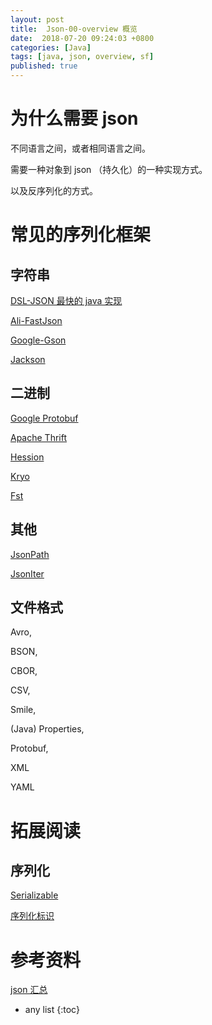 ```yaml
---
layout: post
title:  Json-00-overview 概览
date:  2018-07-20 09:24:03 +0800
categories: [Java]
tags: [java, json, overview, sf]
published: true
---
```


# 为什么需要 json

不同语言之间，或者相同语言之间。

需要一种对象到 json （持久化）的一种实现方式。

以及反序列化的方式。

# 常见的序列化框架

## 字符串

[DSL-JSON 最快的 java 实现]()

[Ali-FastJson]()

[Google-Gson]()

[Jackson]()

## 二进制

[Google Protobuf]()

[Apache Thrift]()

[Hession]()

[Kryo]()

[Fst]()

## 其他

[JsonPath]()

[JsonIter]()

## 文件格式

Avro, 

BSON, 

CBOR, 

CSV, 

Smile, 

(Java) Properties, 

Protobuf, 

XML 

YAML

# 拓展阅读

## 序列化

[Serializable](https://houbb.github.io/2018/09/06/java-serial)

[序列化标识](https://houbb.github.io/2018/09/06/java-serial-id-02)

# 参考资料

[json 汇总](https://github.com/akullpp/awesome-java#json)

* any list
{:toc}